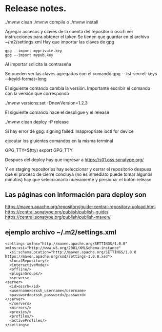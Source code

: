 # Release notes.

./mvnw clean
./mvnw compile o ./mvnw install

Agregar accesos y claves de la cuenta del repositorio ossrh
ver instrucciones para obtener el token
Se tienen que guardar en el archivo ~/m2/settings.xml
Hay que importar las claves de gpg

    gpg --import myprivate.key
    gpg --import mypub.key

Al importar solicita la contraseña

Se pueden ver las claves agregadas con el comando
gpg --list-secret-keys --keyid-format=long

El siguiente comando cambia la versión.
Importante escribir el comando con la versión que corresponda

./mvnw versions:set -DnewVersion=1.2.3

El siguiente comando hace el despligue y el release

./mvnw clean deploy -P release

Si hay error de gpg: signing failed: Inappropriate ioctl for device

ejecutar los giuientes comandos en la misma terminal

GPG_TTY=$(tty)
export GPG_TTY

Despues del deploy hay que ingresar a https://s01.oss.sonatype.org/

Y en staging repositories hay seleccionar y cerrar el repositorio despues que el proceso de cierre concluya (no es inmediato puede tomar algunos minutos) hay que seleccionarlo nuevamente y presionar el botón release

## Las páginas con información para deploy son

https://maven.apache.org/repository/guide-central-repository-upload.html
https://central.sonatype.org/publish/publish-guide/
https://central.sonatype.org/publish/publish-maven/

## ejemplo archivo ~/.m2/settings.xml

```
<settings xmlns="http://maven.apache.org/SETTINGS/1.0.0" xmlns:xsi="http://www.w3.org/2001/XMLSchema-instance"
  xsi:schemaLocation="http://maven.apache.org/SETTINGS/1.0.0 https://maven.apache.org/xsd/settings-1.0.0.xsd">
  <localRepository/>
  <interactiveMode/>
  <offline/>
  <pluginGroups/>
  <servers>
<server>
  <id>ossrh</id>
  <username>orssh_username</username>
  <password>orssh_password</password>
</server>
  </servers>
  <mirrors/>
  <proxies/>
  <profiles/>
  <activeProfiles/>
</settings>
```

